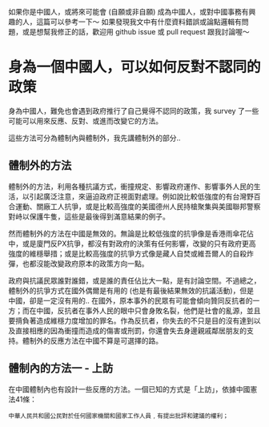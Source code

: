 
如果你是中國人，或將來可能會 (自願或非自願) 成為中國人，或對中國事務有興趣的人，這篇可以參考一下～ 如果發現我文中有什麼資料錯誤或論點邏輯有問題，或是想幫我修正的話，歡迎用 github issue 或 pull request 跟我討論喔～

# 身為一個中國人，可以如何反對不認同的政策

身為中國人，難免也會遇到政府推行了自己覺得不認同的政策，我 survey 了一些可能可以用來反應、反對、或進而改變它的方法。

這些方法可分為體制內與體制外，我先講體制外的部分..

## 體制外的方法

體制外的方法，利用各種抗議方式，衝撞規定、影響政府運作、影響事外人民的生活，以引起廣泛注意，來逼迫政府正視面對處理。例如說比較低強度的有台灣野百合運動、關廠工人抗爭，或是比較高強度的美國德州人民持槍聚集與美國聯邦警察對峙以保護牛隻，這些是最後得到滿意結果的例子。

然而體制外的方法在中國是無效的。無論是比較低強度的抗爭像是香港雨傘花佔中，或是廈門反PX抗爭，都沒有對政府的決策有任何影響，改變的只有政府更高強度的維穩舉措；或是比較高強度的抗爭方式像是藏人自焚或維吾爾人的自殺炸彈，也都沒能改變政府原本的政策方向一點。

政府與抗議民眾誰對誰錯，或是誰的責任佔比大一點，是有討論空間。不過總之，體制外的抗爭方式在國外偶爾是有用的 (也是有最後結果無效的抗議活動)，但是中國，卻是一定沒有用的.. 在國外，原本事外的民眾有可能會傾向贊同反抗者的一方；而在中國，反抗者在事外人民的眼中只會身敗名裂，他們是社會的亂源，並且要揹負著造成維穩力度增加的罪名。作為反抗者，你失去的不只是目的沒有達到以及直接相應的因為衝撞而造成的傷害或刑罰，你還會失去身邊親戚鄰居朋友的支持。體制外的反應方法在中國不算是可選擇的路。

## 體制內的方法一 - 上訪

在中國體制內也有設計一些反應的方法。一個已知的方式是「上訪」，依據中國憲法41條：

    中華人民共和國公民對於任何國家機關和國家工作人員﹐有提出批評和建議的權利；